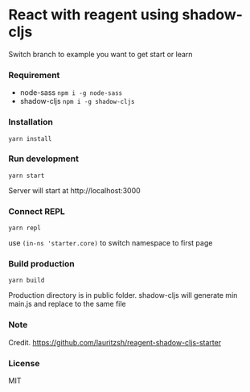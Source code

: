 # React with reagent using shadow-cljs
Switch branch to example you want to get start or learn

### Requirement
- node-sass ``` npm i -g node-sass ```
- shadow-cljs ``` npm i -g shadow-cljs ```

### Installation
```
yarn install
```

### Run development
```
yarn start
```
Server will start at http://localhost:3000

### Connect REPL
```
yarn repl
```
use ``` (in-ns 'starter.core) ``` to switch namespace to first page

### Build production
```
yarn build
```
Production directory is in public folder. shadow-cljs will generate min main.js and replace to the same file

### Note
Credit. https://github.com/lauritzsh/reagent-shadow-cljs-starter

### License
MIT